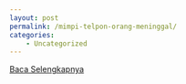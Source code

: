```yaml
---
layout: post
permalink: /mimpi-telpon-orang-meninggal/
categories:
    - Uncategorized
---
```


[Baca Selengkapnya](/04)